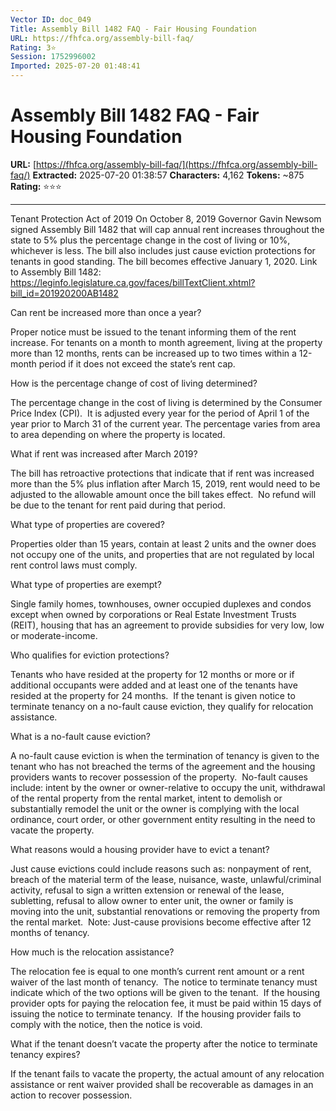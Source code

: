 ```yaml
---
Vector ID: doc_049
Title: Assembly Bill 1482 FAQ - Fair Housing Foundation
URL: https://fhfca.org/assembly-bill-faq/
Rating: 3⭐
Session: 1752996002
Imported: 2025-07-20 01:48:41
---
```


# Assembly Bill 1482 FAQ - Fair Housing Foundation

**URL:** [https://fhfca.org/assembly-bill-faq/](https://fhfca.org/assembly-bill-faq/)
**Extracted:** 2025-07-20 01:38:57
**Characters:** 4,162
**Tokens:** ~875
**Rating:** ⭐⭐⭐

---


Tenant Protection Act of 2019
On October 8, 2019 Governor Gavin Newsom signed Assembly Bill 1482 that will cap annual rent increases throughout the state to 5% plus the percentage change in the cost of living or 10%, whichever is less. The bill also includes just cause eviction protections for tenants in good standing.
The bill becomes effective January 1, 2020.
Link to Assembly Bill 1482: https://leginfo.legislature.ca.gov/faces/billTextClient.xhtml?bill_id=201920200AB1482
 

Can rent be increased more than once a year?

Proper notice must be issued to the tenant informing them of the rent increase. For tenants on a month to month agreement, living at the property more than 12 months, rents can be increased up to two times within a 12-month period if it does not exceed the state’s rent cap.

How is the percentage change of cost of living determined?

The percentage change in the cost of living is determined by the Consumer Price Index (CPI).  It is adjusted every year for the period of April 1 of the year prior to March 31 of the current year. The percentage varies from area to area depending on where the property is located.

What if rent was increased after March 2019?

The bill has retroactive protections that indicate that if rent was increased more than the 5% plus inflation after March 15, 2019, rent would need to be adjusted to the allowable amount once the bill takes effect.  No refund will be due to the tenant for rent paid during that period.

What type of properties are covered?

Properties older than 15 years, contain at least 2 units and the owner does not occupy one of the units, and properties that are not regulated by local rent control laws must comply.

What type of properties are exempt?

Single family homes, townhouses, owner occupied duplexes and condos except when owned by corporations or Real Estate Investment Trusts (REIT), housing that has an agreement to provide subsidies for very low, low or moderate-income.

Who qualifies for eviction protections?

Tenants who have resided at the property for 12 months or more or if additional occupants were added and at least one of the tenants have resided at the property for 24 months.  If the tenant is given notice to terminate tenancy on a no-fault cause eviction, they qualify for relocation assistance.

What is a no-fault cause eviction?

A no-fault cause eviction is when the termination of tenancy is given to the tenant who has not breached the terms of the agreement and the housing providers wants to recover possession of the property.  No-fault causes include: intent by the owner or owner-relative to occupy the unit, withdrawal of the rental property from the rental market, intent to demolish or substantially remodel the unit or the owner is complying with the local ordinance, court order, or other government entity resulting in the need to vacate the property.

What reasons would a housing provider have to evict a tenant?

Just cause evictions could include reasons such as: nonpayment of rent, breach of the material term of the lease, nuisance, waste, unlawful/criminal activity, refusal to sign a written extension or renewal of the lease, subletting, refusal to allow owner to enter unit, the owner or family is moving into the unit, substantial renovations or removing the property from the rental market.  Note: Just-cause provisions become effective after 12 months of tenancy.

How much is the relocation assistance?

The relocation fee is equal to one month’s current rent amount or a rent waiver of the last month of tenancy.  The notice to terminate tenancy must indicate which of the two options will be given to the tenant.  If the housing provider opts for paying the relocation fee, it must be paid within 15 days of issuing the notice to terminate tenancy.  If the housing provider fails to comply with the notice, then the notice is void.

What if the tenant doesn’t vacate the property after the notice to terminate tenancy expires?

If the tenant fails to vacate the property, the actual amount of any relocation assistance or rent waiver provided shall be recoverable as damages in an action to recover possession.

